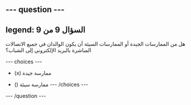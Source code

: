 --- question ---
---
legend: السؤال 9 من 9
---

هل من الممارسات الجيدة أو الممارسات السيئة أن يكون الوالدان في جميع الاتصالات المباشرة بالبريد الإلكتروني إلى الشباب؟

--- choices ---
- (x) ممارسة جيدة

- () ممارسة سيئة --- /choices ---

--- /question ---
